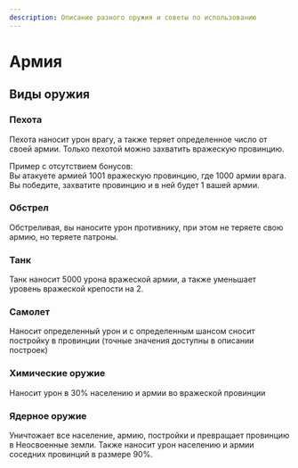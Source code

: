 ```yaml
---
description: Описание разного оружия и советы по использованию
---
```


# Армия

## Виды оружия

### Пехота

Пехота наносит урон врагу, а также теряет определенное число от своей армии. Только пехотой можно захватить вражескую провинцию.

Пример с отсутствием бонусов:  
Вы атакуете армией 1001 вражескую провинцию, где 1000 армии врага. Вы победите, захватите провинцию и в ней будет 1 вашей армии.

### Обстрел

Обстреливая, вы наносите урон противнику, при этом не теряете свою армию, но теряете патроны.

### Танк

Танк наносит 5000 урона вражеской армии, а также уменьшает уровень вражеской крепости на 2.

### Самолет

Наносит определенный урон и с определенным шансом сносит постройку в провинции \(точные значения доступны в описании построек\)

### Химические оружие

Наносит урон в 30% населению и армии во вражеской провинции

### Ядерное оружие

Уничтожает все население, армию, постройки и превращает провинцию в Неосвоенные земли. Также наносит урон населению и армии соседних провинций в размере 90%.

